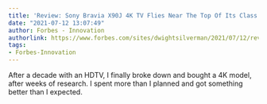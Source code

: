 ```yaml
---
title: 'Review: Sony Bravia X90J 4K TV Flies Near The Top Of Its Class'
date: "2021-07-12 13:07:49"
author: Forbes - Innovation
authorlink: https://www.forbes.com/sites/dwightsilverman/2021/07/12/review-sony-bravia-x90j-4k-tv-flies-near-the-top-of-its-class/
tags:
- Forbes-Innovation
---
```

After a decade with an HDTV, I finally broke down and bought a 4K model, after weeks of research. I spent more than I planned and got something better than I expected.